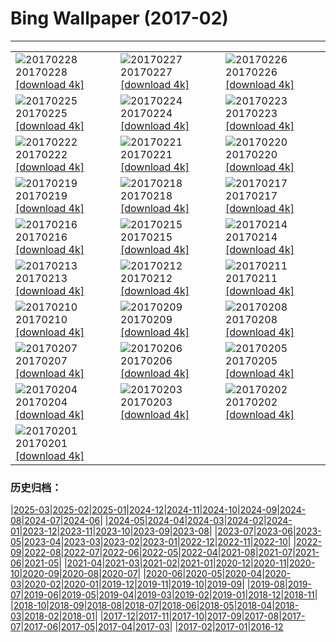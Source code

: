 # Bing Wallpaper (2017-02)
**************

<table><tr><td><img class="wallpaper" src="https://www.bing.com/az/hprichbg/rb/SommeBay_ZH-CN11043403486_1920x1080.jpg" alt="20170228"> 20170228 <a class="wallpaper_link" href="https://www.bing.com/az/hprichbg/rb/SommeBay_ZH-CN11043403486_UHD.jpg">[download 4k]</a></td><td><img class="wallpaper" src="https://www.bing.com/az/hprichbg/rb/BrassBandTrumpet_ZH-CN8703910231_1920x1080.jpg" alt="20170227"> 20170227 <a class="wallpaper_link" href="https://www.bing.com/az/hprichbg/rb/BrassBandTrumpet_ZH-CN8703910231_UHD.jpg">[download 4k]</a></td><td><img class="wallpaper" src="https://www.bing.com/az/hprichbg/rb/RiverOtters_ZH-CN9287285757_1920x1080.jpg" alt="20170226"> 20170226 <a class="wallpaper_link" href="https://www.bing.com/az/hprichbg/rb/RiverOtters_ZH-CN9287285757_UHD.jpg">[download 4k]</a></td></tr><tr><td><img class="wallpaper" src="https://www.bing.com/az/hprichbg/rb/GriffithPark_ZH-CN9871772537_1920x1080.jpg" alt="20170225"> 20170225 <a class="wallpaper_link" href="https://www.bing.com/az/hprichbg/rb/GriffithPark_ZH-CN9871772537_UHD.jpg">[download 4k]</a></td><td><img class="wallpaper" src="https://www.bing.com/az/hprichbg/rb/Hoatzin_ZH-CN6642664963_1920x1080.jpg" alt="20170224"> 20170224 <a class="wallpaper_link" href="https://www.bing.com/az/hprichbg/rb/Hoatzin_ZH-CN6642664963_UHD.jpg">[download 4k]</a></td><td><img class="wallpaper" src="https://www.bing.com/az/hprichbg/rb/ShengshanIsland_ZH-CN14229927013_1920x1080.jpg" alt="20170223"> 20170223 <a class="wallpaper_link" href="https://www.bing.com/az/hprichbg/rb/ShengshanIsland_ZH-CN14229927013_UHD.jpg">[download 4k]</a></td></tr><tr><td><img class="wallpaper" src="https://www.bing.com/az/hprichbg/rb/ViennaOperaBall_ZH-CN10790748867_1920x1080.jpg" alt="20170222"> 20170222 <a class="wallpaper_link" href="https://www.bing.com/az/hprichbg/rb/ViennaOperaBall_ZH-CN10790748867_UHD.jpg">[download 4k]</a></td><td><img class="wallpaper" src="https://www.bing.com/az/hprichbg/rb/VenetianFortifications_ZH-CN11140565989_1920x1080.jpg" alt="20170221"> 20170221 <a class="wallpaper_link" href="https://www.bing.com/az/hprichbg/rb/VenetianFortifications_ZH-CN11140565989_UHD.jpg">[download 4k]</a></td><td><img class="wallpaper" src="https://www.bing.com/az/hprichbg/rb/MartianCrater_ZH-CN9867068013_1920x1080.jpg" alt="20170220"> 20170220 <a class="wallpaper_link" href="https://www.bing.com/az/hprichbg/rb/MartianCrater_ZH-CN9867068013_UHD.jpg">[download 4k]</a></td></tr><tr><td><img class="wallpaper" src="https://www.bing.com/az/hprichbg/rb/YorkshireWinter_ZH-CN9258658675_1920x1080.jpg" alt="20170219"> 20170219 <a class="wallpaper_link" href="https://www.bing.com/az/hprichbg/rb/YorkshireWinter_ZH-CN9258658675_UHD.jpg">[download 4k]</a></td><td><img class="wallpaper" src="https://www.bing.com/az/hprichbg/rb/Vieste_ZH-CN7832914637_1920x1080.jpg" alt="20170218"> 20170218 <a class="wallpaper_link" href="https://www.bing.com/az/hprichbg/rb/Vieste_ZH-CN7832914637_UHD.jpg">[download 4k]</a></td><td><img class="wallpaper" src="https://www.bing.com/az/hprichbg/rb/TorronsuoSwamp_ZH-CN8711557344_1920x1080.jpg" alt="20170217"> 20170217 <a class="wallpaper_link" href="https://www.bing.com/az/hprichbg/rb/TorronsuoSwamp_ZH-CN8711557344_UHD.jpg">[download 4k]</a></td></tr><tr><td><img class="wallpaper" src="https://www.bing.com/az/hprichbg/rb/PutoranaPlateau_ZH-CN11394761356_1920x1080.jpg" alt="20170216"> 20170216 <a class="wallpaper_link" href="https://www.bing.com/az/hprichbg/rb/PutoranaPlateau_ZH-CN11394761356_UHD.jpg">[download 4k]</a></td><td><img class="wallpaper" src="https://www.bing.com/az/hprichbg/rb/TwilightEpiphany_ZH-CN11612238738_1920x1080.jpg" alt="20170215"> 20170215 <a class="wallpaper_link" href="https://www.bing.com/az/hprichbg/rb/TwilightEpiphany_ZH-CN11612238738_UHD.jpg">[download 4k]</a></td><td><img class="wallpaper" src="https://www.bing.com/az/hprichbg/rb/ElephantsWalking_ZH-CN8959341729_1920x1080.jpg" alt="20170214"> 20170214 <a class="wallpaper_link" href="https://www.bing.com/az/hprichbg/rb/ElephantsWalking_ZH-CN8959341729_UHD.jpg">[download 4k]</a></td></tr><tr><td><img class="wallpaper" src="https://www.bing.com/az/hprichbg/rb/JavaSparrow_ZH-CN10576911084_1920x1080.jpg" alt="20170213"> 20170213 <a class="wallpaper_link" href="https://www.bing.com/az/hprichbg/rb/JavaSparrow_ZH-CN10576911084_UHD.jpg">[download 4k]</a></td><td><img class="wallpaper" src="https://www.bing.com/az/hprichbg/rb/HallwylfjelletSunset_ZH-CN9300910376_1920x1080.jpg" alt="20170212"> 20170212 <a class="wallpaper_link" href="https://www.bing.com/az/hprichbg/rb/HallwylfjelletSunset_ZH-CN9300910376_UHD.jpg">[download 4k]</a></td><td><img class="wallpaper" src="https://www.bing.com/az/hprichbg/rb/PalaudelaMusica_ZH-CN12110358984_1920x1080.jpg" alt="20170211"> 20170211 <a class="wallpaper_link" href="https://www.bing.com/az/hprichbg/rb/PalaudelaMusica_ZH-CN12110358984_UHD.jpg">[download 4k]</a></td></tr><tr><td><img class="wallpaper" src="https://www.bing.com/az/hprichbg/rb/LanternSale_ZH-CN13256517653_1920x1080.jpg" alt="20170210"> 20170210 <a class="wallpaper_link" href="https://www.bing.com/az/hprichbg/rb/LanternSale_ZH-CN13256517653_UHD.jpg">[download 4k]</a></td><td><img class="wallpaper" src="https://www.bing.com/az/hprichbg/rb/BoardmanOR_ZH-CN10440697273_1920x1080.jpg" alt="20170209"> 20170209 <a class="wallpaper_link" href="https://www.bing.com/az/hprichbg/rb/BoardmanOR_ZH-CN10440697273_UHD.jpg">[download 4k]</a></td><td><img class="wallpaper" src="https://www.bing.com/az/hprichbg/rb/LophophorusImpejanus_ZH-CN10675050048_1920x1080.jpg" alt="20170208"> 20170208 <a class="wallpaper_link" href="https://www.bing.com/az/hprichbg/rb/LophophorusImpejanus_ZH-CN10675050048_UHD.jpg">[download 4k]</a></td></tr><tr><td><img class="wallpaper" src="https://www.bing.com/az/hprichbg/rb/ItapuaLighthouse_ZH-CN10867280946_1920x1080.jpg" alt="20170207"> 20170207 <a class="wallpaper_link" href="https://www.bing.com/az/hprichbg/rb/ItapuaLighthouse_ZH-CN10867280946_UHD.jpg">[download 4k]</a></td><td><img class="wallpaper" src="https://www.bing.com/az/hprichbg/rb/UtahLakeSunrise_ZH-CN7904195051_1920x1080.jpg" alt="20170206"> 20170206 <a class="wallpaper_link" href="https://www.bing.com/az/hprichbg/rb/UtahLakeSunrise_ZH-CN7904195051_UHD.jpg">[download 4k]</a></td><td><img class="wallpaper" src="https://www.bing.com/az/hprichbg/rb/TowerofLight_ZH-CN11745498179_1920x1080.jpg" alt="20170205"> 20170205 <a class="wallpaper_link" href="https://www.bing.com/az/hprichbg/rb/TowerofLight_ZH-CN11745498179_UHD.jpg">[download 4k]</a></td></tr><tr><td><img class="wallpaper" src="https://www.bing.com/az/hprichbg/rb/VolunteerPoint_ZH-CN7941283677_1920x1080.jpg" alt="20170204"> 20170204 <a class="wallpaper_link" href="https://www.bing.com/az/hprichbg/rb/VolunteerPoint_ZH-CN7941283677_UHD.jpg">[download 4k]</a></td><td><img class="wallpaper" src="https://www.bing.com/az/hprichbg/rb/PadleyGorge_ZH-CN7693050245_1920x1080.jpg" alt="20170203"> 20170203 <a class="wallpaper_link" href="https://www.bing.com/az/hprichbg/rb/PadleyGorge_ZH-CN7693050245_UHD.jpg">[download 4k]</a></td><td><img class="wallpaper" src="https://www.bing.com/az/hprichbg/rb/Shimaenaga_ZH-CN14747993510_1920x1080.jpg" alt="20170202"> 20170202 <a class="wallpaper_link" href="https://www.bing.com/az/hprichbg/rb/Shimaenaga_ZH-CN14747993510_UHD.jpg">[download 4k]</a></td></tr><tr><td><img class="wallpaper" src="https://www.bing.com/az/hprichbg/rb/ScottishSquirrel_ZH-CN11794261635_1920x1080.jpg" alt="20170201"> 20170201 <a class="wallpaper_link" href="https://www.bing.com/az/hprichbg/rb/ScottishSquirrel_ZH-CN11794261635_UHD.jpg">[download 4k]</a></td><td></td><td></td></tr></table>

### 历史归档：

|[2025-03](/../2025-03/2025-03.md)|[2025-02](/../2025-02/2025-02.md)|[2025-01](/../2025-01/2025-01.md)|[2024-12](/../2024-12/2024-12.md)|[2024-11](/../2024-11/2024-11.md)|[2024-10](/../2024-10/2024-10.md)|[2024-09](/../2024-09/2024-09.md)|[2024-08](/../2024-08/2024-08.md)|[2024-07](/../2024-07/2024-07.md)|[2024-06](/../2024-06/2024-06.md)|
|[2024-05](/../2024-05/2024-05.md)|[2024-04](/../2024-04/2024-04.md)|[2024-03](/../2024-03/2024-03.md)|[2024-02](/../2024-02/2024-02.md)|[2024-01](/../2024-01/2024-01.md)|[2023-12](/../2023-12/2023-12.md)|[2023-11](/../2023-11/2023-11.md)|[2023-10](/../2023-10/2023-10.md)|[2023-09](/../2023-09/2023-09.md)|[2023-08](/../2023-08/2023-08.md)|
|[2023-07](/../2023-07/2023-07.md)|[2023-06](/../2023-06/2023-06.md)|[2023-05](/../2023-05/2023-05.md)|[2023-04](/../2023-04/2023-04.md)|[2023-03](/../2023-03/2023-03.md)|[2023-02](/../2023-02/2023-02.md)|[2023-01](/../2023-01/2023-01.md)|[2022-12](/../2022-12/2022-12.md)|[2022-11](/../2022-11/2022-11.md)|[2022-10](/../2022-10/2022-10.md)|
|[2022-09](/../2022-09/2022-09.md)|[2022-08](/../2022-08/2022-08.md)|[2022-07](/../2022-07/2022-07.md)|[2022-06](/../2022-06/2022-06.md)|[2022-05](/../2022-05/2022-05.md)|[2022-04](/../2022-04/2022-04.md)|[2021-08](/../2021-08/2021-08.md)|[2021-07](/../2021-07/2021-07.md)|[2021-06](/../2021-06/2021-06.md)|[2021-05](/../2021-05/2021-05.md)|
|[2021-04](/../2021-04/2021-04.md)|[2021-03](/../2021-03/2021-03.md)|[2021-02](/../2021-02/2021-02.md)|[2021-01](/../2021-01/2021-01.md)|[2020-12](/../2020-12/2020-12.md)|[2020-11](/../2020-11/2020-11.md)|[2020-10](/../2020-10/2020-10.md)|[2020-09](/../2020-09/2020-09.md)|[2020-08](/../2020-08/2020-08.md)|[2020-07](/../2020-07/2020-07.md)|
|[2020-06](/../2020-06/2020-06.md)|[2020-05](/../2020-05/2020-05.md)|[2020-04](/../2020-04/2020-04.md)|[2020-03](/../2020-03/2020-03.md)|[2020-02](/../2020-02/2020-02.md)|[2020-01](/../2020-01/2020-01.md)|[2019-12](/../2019-12/2019-12.md)|[2019-11](/../2019-11/2019-11.md)|[2019-10](/../2019-10/2019-10.md)|[2019-09](/../2019-09/2019-09.md)|
|[2019-08](/../2019-08/2019-08.md)|[2019-07](/../2019-07/2019-07.md)|[2019-06](/../2019-06/2019-06.md)|[2019-05](/../2019-05/2019-05.md)|[2019-04](/../2019-04/2019-04.md)|[2019-03](/../2019-03/2019-03.md)|[2019-02](/../2019-02/2019-02.md)|[2019-01](/../2019-01/2019-01.md)|[2018-12](/../2018-12/2018-12.md)|[2018-11](/../2018-11/2018-11.md)|
|[2018-10](/../2018-10/2018-10.md)|[2018-09](/../2018-09/2018-09.md)|[2018-08](/../2018-08/2018-08.md)|[2018-07](/../2018-07/2018-07.md)|[2018-06](/../2018-06/2018-06.md)|[2018-05](/../2018-05/2018-05.md)|[2018-04](/../2018-04/2018-04.md)|[2018-03](/../2018-03/2018-03.md)|[2018-02](/../2018-02/2018-02.md)|[2018-01](/../2018-01/2018-01.md)|
|[2017-12](/../2017-12/2017-12.md)|[2017-11](/../2017-11/2017-11.md)|[2017-10](/../2017-10/2017-10.md)|[2017-09](/../2017-09/2017-09.md)|[2017-08](/../2017-08/2017-08.md)|[2017-07](/../2017-07/2017-07.md)|[2017-06](/../2017-06/2017-06.md)|[2017-05](/../2017-05/2017-05.md)|[2017-04](/../2017-04/2017-04.md)|[2017-03](/../2017-03/2017-03.md)|
|[2017-02](/2017-02.md)|[2017-01](/../2017-01/2017-01.md)|[2016-12](/../2016-12/2016-12.md)